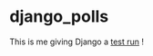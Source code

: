 # django_polls

This is me giving Django a [test run](https://docs.djangoproject.com/en/1.8/intro/) !
